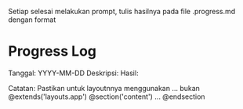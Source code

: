 Setiap selesai melakukan prompt, tulis hasilnya pada file .progress.md dengan format 
# Progress Log
Tanggal: YYYY-MM-DD
Deskripsi: 
Hasil: 


Catatan: Pastikan untuk layoutnnya menggunakan <x-app-layout>
    ...</x-app-layout>
bukan @extends('layouts.app')
    @section('content')
        ...
    @endsection     